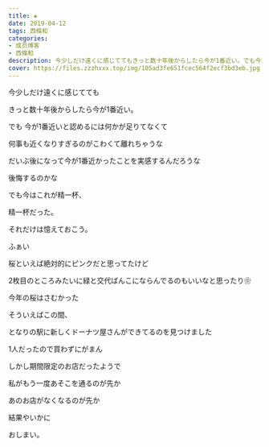 ```yaml
---
title: ❀
date: 2019-04-12
tags: 西條和
categories: 
- 成员博客
- 西條和
description: 今少しだけ遠くに感じててもきっと数十年後からしたら今が1番近い。でも今が1番近いと認めるには何かが足りてなくて...
cover: https://files.zzzhxxx.top/img/105ad3fe651fcec564f2ecf3bd3eb.jpg 
---
```


















今少しだけ遠くに感じてても












きっと数十年後からしたら今が1番近い。













でも
今が1番近いと認めるには何かが足りてなくて


















何事も近くなりすぎるのがこわくて離れちゃうな













だいぶ後になって今が1番近かったことを実感するんだろうな













後悔するのかな












でも今はこれが精一杯、












精一杯だった。













それだけは憶えておこう。








ふぁい




































桜といえば絶対的にピンクだと思ってたけど












2枚目のところみたいに緑と交代ばんこにならんでるのもいいなと思ったり❀













今年の桜はさむかった

















そういえばこの間、


となりの駅に新しくドーナツ屋さんができてるのを見つけました












1人だったので買わずにがまん














しかし期間限定のお店だったようで

















私がもう一度あそこを通るのが先か








あのお店がなくなるのが先か













結果やいかに























おしまい。


